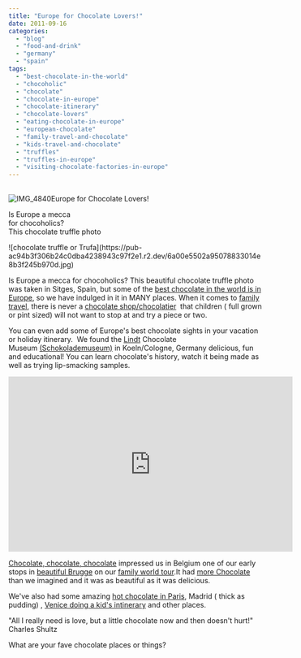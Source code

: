 ```yaml
---
title: "Europe for Chocolate Lovers!"
date: 2011-09-16
categories: 
  - "blog"
  - "food-and-drink"
  - "germany"
  - "spain"
tags: 
  - "best-chocolate-in-the-world"
  - "chocoholic"
  - "chocolate"
  - "chocolate-in-europe"
  - "chocolate-itinerary"
  - "chocolate-lovers"
  - "eating-chocolate-in-europe"
  - "european-chocolate"
  - "family-travel-and-chocolate"
  - "kids-travel-and-chocolate"
  - "truffles"
  - "truffles-in-europe"
  - "visiting-chocolate-factories-in-europe"
---
```


[  
](https://pub-ac94b3f306b24c0dba4238943c97f2e1.r2.dev/6a00e5502a950788330153914bd8d8970b-150x150-1.jpg)![IMG_4840](https://pub-ac94b3f306b24c0dba4238943c97f2e1.r2.dev/6a00e5502a95078833014e8b3f4291970d.jpg)Europe for Chocolate Lovers!

Is Europe a mecca  
for chocoholics?  
This chocolate truffle photo

<!--more--> ![chocolate truffle or Trufa](https://pub-ac94b3f306b24c0dba4238943c97f2e1.r2.dev/6a00e5502a95078833014e8b3f245b970d.jpg)  
  
Is Europe a mecca for chocoholics? This beautiful chocolate truffle photo was taken in Sitges, Spain, but some of the [best chocolate in the world is in Europe](http://www.foodandwine.com/articles/the-worlds-best-chocolate "best chocolate in the world is in Europe"), so we have indulged in it in MANY places. When it comes to [family travel](http://soultravelers3new.local/2009/04/how-to-travel-the-world-as-a-digital-nomad-family.html "family travel"), there is never a [chocolate shop/chocolatier](http://soultravelers3new.local/2006/09/sun-arc-de-triu.html "chocolate shop chocolatier")  that children ( full grown or pint sized) will not want to stop at and try a piece or two.  
  
  
You can even add some of Europe's best chocolate sights in your vacation or holiday itinerary.  We found the [Lindt](http://www.lindt.com/2865/2866.asp) Chocolate Museum [(Schokolademuseum)](http://www.schokoladenmuseum.de/index_e.html "Schokolademuseum/chocolate museum website") in Koeln/Cologne, Germany delicious, fun and educational! You can learn chocolate's history, watch it being made as well as trying lip-smacking samples.  
  

<iframe src="http://www.youtube.com/embed/yihxmH3ZJno?rel=0" frameborder="0" height="345" width="560"></iframe>

  
  
[Chocolate, chocolate, chocolate](http://soultravelers3new.local/2006/09/chocolate-choco.html "chocolate chocolate chocolate belgium") impressed us in Belgium one of our early stops in [beautiful Brugge](http://soultravelers3new.local/2006/09/brugge-a-living.html "beautiful brugge") on our [family world tour](http://soultravelers3new.local/2010/09/8-reasons-for-a-family-world-trip-international-vacations-holidays-abroad-longterm-travel-rtw.html "family world tour").It had [more Chocolate](http://soultravelers3new.local/2006/09/more-chocolate.html "more chocolate") than we imagined and it was as beautiful as it was delicious.  
  
We've also had some amazing [hot chocolate in Paris](http://soultravelers3new.local/2006/09/notre-dame-left.html "hot chocolate paris"), Madrid ( thick as pudding) , [Venice doing a kid's intinerary](http://soultravelers3new.local/2007/05/kids-lit-itiner.html "venice doing a kid's itinerary") and other places.  
  
"All I really need is love, but a little chocolate now and then doesn't hurt!" Charles Shultz  
  
What are your fave chocolate places or things?
